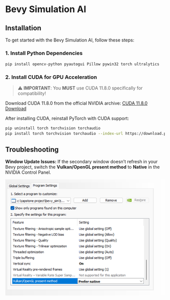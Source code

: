 # Bevy Simulation AI

## Installation

To get started with the Bevy Simulation AI, follow these steps:

### 1. Install Python Dependencies

```sh
pip install opencv-python pyautogui Pillow pywin32 torch ultralytics
```


### 2. Install CUDA for GPU Acceleration

> ⚠️ **IMPORTANT**: You **MUST** use CUDA 11.8.0 specifically for compatibility!

Download CUDA 11.8.0 from the official NVIDIA archive:
[CUDA 11.8.0 Download](https://developer.nvidia.com/cuda-11-8-0-download-archive)

After installing CUDA, reinstall PyTorch with CUDA support:

```sh
pip uninstall torch torchvision torchaudio
pip install torch torchvision torchaudio --index-url https://download.pytorch.org/whl/cu118
```


## Troubleshooting

**Window Update Issues:** If the secondary window doesn’t refresh in your Bevy project, switch the **Vulkan/OpenGL present method** to **Native** in the NVIDIA Control Panel.

![NVIDIA Control Panel – switch Vulkan/OpenGL present method to “Native”](assets/images/native.png)